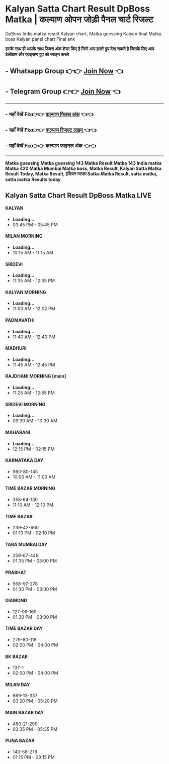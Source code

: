 # Kalyan Satta Chart Result DpBoss Matka | कल्याण ओपन जोड़ी पैनल चार्ट रिजल्ट  
DpBoss India matka result Kalyan chart, Matka guessing Kalyan final Matka boss Kalyan panel chart Final ank

**इसके साथ ही आपके साथ फिक्स अंक शेयर किए है जिसे आप हमारे ग्रुप देख सकते है जिसके लिए आप टेलीग्राम और व्हाट्सप्प ग्रुप को ज्वाइन करले**

##  - Whatsapp Group 👉👉 [Join Now](https://whatsapp.com/channel/0029Vay2FudAzNbmVl8KtW14) 👈

##  - Telegram  Group 👉👉 [Join Now](https://t.me/Hindiupdate201) 👈

---

###  - यहाँ देखें Fix👉👉 [कल्याण फिक्स अंक](https://kalyan-chart-fix.hindipanti.in/dpboss-satta-matka-result-1/) 👈👈

### - यहाँ देखें Fix👉👉 [कल्याण रिजल्ट लाइव ](https://www.google.com/search?q=hindipanti+in+kalyan+fix) 👈👈

### - यहाँ देखें Fix👉👉 [कल्याण फाइनल अंक](https://kalyan-chart-fix.hindipanti.in/dpboss-satta-matka-result-1/) 👈👈

---

**Matka guessing Matka guessing 143 Matka Result Matka 143 India matka Matka 420 Matka Mumbai Matka boss, Matka Result, Kalyan Satta Matka Result Today, Matka Result, इंडियन मटका Satka Matka Result, satta matka, satta matkà Results today**


## Kalyan Satta Chart Result DpBoss Matka LIVE

#### KALYAN
- **Loading...**
- 03:45 PM - 05:45 PM

#### MILAN MORNING
- **Loading...**
- 10:15 AM - 11:15 AM

#### SRIDEVI
- **Loading...**
- 11:35 AM - 12:35 PM

#### KALYAN MORNING
- **Loading...**
- 11:00 AM - 12:02 PM

#### PADMAVATHI
- **Loading...**
- 11:40 AM - 12:40 PM

#### MADHURI
- **Loading...**
- 11:45 AM - 12:45 PM

#### RAJDHANI MORNING [main]
- **Loading...**
- 11:25 AM - 12:55 PM

#### SRIDEVI MORNING
- **Loading...**
- 09:30 AM - 10:30 AM

#### MAHARANI
- **Loading...**
- 12:15 PM - 02:15 PM

#### KARNATAKA DAY
- 990-80-145
- 10:00 AM - 11:00 AM

#### TIME BAZAR MORNING
- 358-64-130
- 11:10 AM - 12:10 PM

#### TIME BAZAR
- 239-42-660
- 01:10 PM - 02:10 PM

#### TARA MUMBAI DAY
- 259-67-449
- 01:35 PM - 03:00 PM

#### PRABHAT
- 568-97-278
- 01:30 PM - 03:00 PM

#### DIAMOND
- 127-06-169
- 01:30 PM - 03:00 PM

#### TIME BAZAR DAY
- 279-80-118
- 02:00 PM - 04:00 PM

#### BK BAZAR
- 137-1
- 02:00 PM - 04:00 PM

#### MILAN DAY
- 669-13-337
- 03:20 PM - 05:20 PM

#### MAIN BAZAR DAY
- 480-21-290
- 03:35 PM - 05:35 PM

#### PUNA BAZAR
- 140-58-279
- 01:15 PM - 03:15 PM

